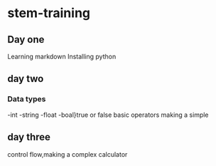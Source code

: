 # stem-training
## Day one
Learning markdown
Installing python
## day two
### Data types
-int
-string
-float
-boal}true or false
 basic operators
  making a simple
  ## day three
  control flow,making a complex calculator
